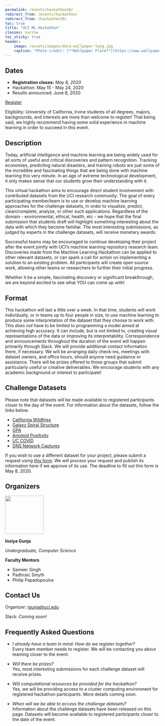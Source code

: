 ```yaml
---
permalink: /events/hackathon20/
redirect_from: /events/hackathon/
redirect_from: /hackathon20/
toc: true
title: "UCI ML Hackathon"
classes: narrow
toc_sticky: true
header:
    image: /assets/images/data-wallpaper-long.jpg
    caption: "Photo credit: [**Wallpaper Flare**](https://www.wallpaperflare.com/)"
---
```


## Dates

- **Registration closes:** *May 8, 2020*
- Hackathon: May 15 - May 24, 2020
- Results announced: June 8, 2020

<a class="btn btn--large btn--info" href="https://www.eventbrite.com/e/uci-machine-learning-virtual-hackathon-registration-102739861692?utm-medium=discovery&utm-campaign=social&utm-content=attendeeshare&aff=escb&utm-source=cp&utm-term=listing">Register</a>

Eligibility: University of California, Irvine students of all degrees, majors, backgrounds, and interests are more than welcome to register! That being said, we highly recommend having some solid experience in machine learning in order to succeed in this event.

## Description

Today, artificial intelligence and machine learning are being widely used for all sorts of useful and critical discoveries and pattern recognition. Tracking economies, predicting natural disasters, and training robots are just some of the incredible and fascinating things that are being done with machine learning this very minute. In an age of extreme technological development, it only makes sense that our students grow their understanding with it.

This virtual hackathon aims to encourage direct student involvement with contributed datasets from the UCI research community. The goal of every participating member/team is to use or develop machine learning approaches for the challenge datasets, in order to visualize, predict, clean/complete, analyze, or other such applications. Regardless of the domain - environmental, ethical, health, etc - we hope that the final submission that students draft will highlight something interesting about the data with which they become familiar. The most interesting submissions, as judged by experts in the challenge datasets, will receive monetary awards.

Successful teams may be encouraged to continue developing their project after the event jointly with UCI’s machine learning repository research team. Discoveries made from the Machine Learning Hackathon can be applied to other relevant datasets, or can spark a call for action on implementing a solution to an existing problem. All participants will create open source work, allowing other teams or researchers to further their initial progress.

Whether it be a simple, fascinating discovery or significant breakthrough, we are beyond excited to see what YOU can come up with!

## Format

This hackathon will last a little over a week. In that time, students will work individually, or in teams up to four people in size, to use machine learning to produce some interpretation of the dataset that they choose to work with. This _does not_ have to be limited to programming a model aimed at achieving high accuracy. It can include, but is not limited to, creating visual representations of the data or improving its interpretability. Correspondence and announcements throughout the duration of the event will happen primarily through Slack. We will provide additional contact information there, if necessary. We will be arranging daily check-ins, meetings with dataset owners, and office hours, should anyone need guidance or assistance. There will be prizes offered to those groups that submit particularly useful or creative deliverables. We encourage students with any academic background or interest to participate!

## Challenge Datasets

Please note that datasets will be made available to registered participants closer to the day of the event. For information about the datasets, follow the links below.

- [California Wildfires](/events/hackathon20/datasets#wildfires)
- [Galaxy Spiral Structure](/events/hackathon20/datasets#galaxies)
- [GPA](/events/hackathon20/datasets#gpa)
- [Amyloid Positivity](/events/hackathon20/datasets#amyloid)
- [UC COVID](/events/hackathon20/datasets#covid)
- [DNS Network Captures](/events/hackathon20/datasets#dns)

If you wish to use a different dataset for your project, please submit a request using <a href="https://forms.gle/McHx5WJGid3Fyjqt7">this form</a>. We will process your request and publish its information here if we approve of its use. The deadline to fill out this form is May 8, 2020.

## Organizers

<img class="align-left" width="125px" src="{{ site.url }}{{ site.baseurl }}/assets/images/insiya-gunja.jpg">

**Insiya Gunja**

_Undergraduate, Computer Science_

**Faculty Mentors**

- Sameer Singh
- Padhraic Smyth
- Philip Papadopoulos

## Contact Us

Organizer: igunja@uci.edu

Slack: _Coming soon!_

<!--
## Schedule

_Coming soon!_

## Computational Resources

_Coming soon!_
-->

## Frequently Asked Questions

- *I already have a team in mind. How do we register together?*<br>
  Every team member needs to register. We will be contacting you about teaming closer to the event.

- *Will there be prizes?*<br>
  Yes, most interesting submissions for each challenge dataset will receive prizes.

- *Will computational resources be provided for the hackathon?*<br>
  Yes, we will be providing access to a cluster computing environment for registered hackathon participants. More details coming soon.

- *When will we be able to access the challenge datasets?*<br>
  Information about the challenge datasets have been released on this page. Datasets will become available to registered participants closer to the date of the event.

